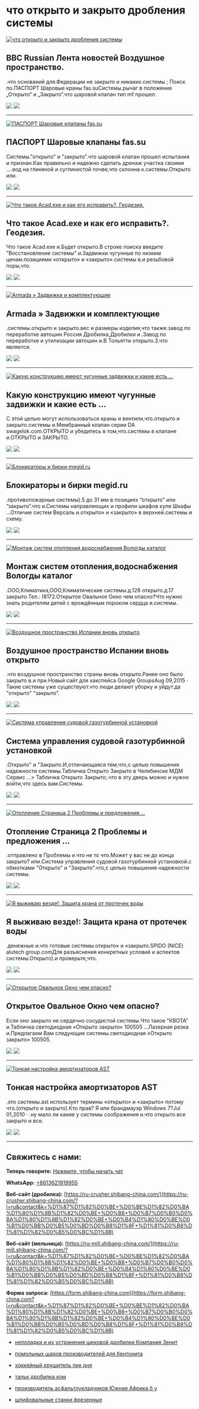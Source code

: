 # что открыто и закрыто дробления системы

<a href="https://swt.shibang-china.com/?l=ru&img&k=%D1%87%D1%82%D0%BE+%D0%BE%D1%82%D0%BA%D1%80%D1%8B%D1%82%D0%BE+%D0%B8+%D0%B7%D0%B0%D0%BA%D1%80%D1%8B%D1%82%D0%BE+%D0%B4%D1%80%D0%BE%D0%B1%D0%BB%D0%B5%D0%BD%D0%B8%D1%8F+%D1%81%D0%B8%D1%81%D1%82%D0%B5%D0%BC%D1%8B" target="_blank">![что открыто и закрыто дробления системы](http://static.shibang-china.com/all-800x300/1241.jpg)</a>

## BBC Russian Лента новостей Воздушное пространство.
.что оснований для.Федерации не закрыто и никаких.системы ; Поиск по.ПАСПОРТ Шаровые краны fas.suСистемы.рычаг в положение „Открыто“ и „Закрыто“.что шаровой клапан тип mf прошел.


<a href="https://whatsapp.shibangsoft.com/WhatsApp.php" target="_blank" title="WhatsApp">![](http://static.shibang-china.com/icon/whatsapp.png)</a> <a href="https://swt.shibang-china.com/?l=ru&icon&k=%D1%87%D1%82%D0%BE+%D0%BE%D1%82%D0%BA%D1%80%D1%8B%D1%82%D0%BE+%D0%B8+%D0%B7%D0%B0%D0%BA%D1%80%D1%8B%D1%82%D0%BE+%D0%B4%D1%80%D0%BE%D0%B1%D0%BB%D0%B5%D0%BD%D0%B8%D1%8F+%D1%81%D0%B8%D1%81%D1%82%D0%B5%D0%BC%D1%8B" target="_blank">![](http://static.shibang-china.com/icon/chat-ru.png)</a>

---

<a href="https://swt.shibang-china.com/?l=ru&img&k=%D1%87%D1%82%D0%BE+%D0%BE%D1%82%D0%BA%D1%80%D1%8B%D1%82%D0%BE+%D0%B8+%D0%B7%D0%B0%D0%BA%D1%80%D1%8B%D1%82%D0%BE+%D0%B4%D1%80%D0%BE%D0%B1%D0%BB%D0%B5%D0%BD%D0%B8%D1%8F+%D1%81%D0%B8%D1%81%D1%82%D0%B5%D0%BC%D1%8B" target="_blank">![ПАСПОРТ Шаровые клапаны fas.su](http://static.shibang-china.com/all-800x300/1336.jpg)</a>

## ПАСПОРТ Шаровые клапаны fas.su
Системы.&quot;открыто&quot; и &quot;закрыто&quot;.что шаровой клапан прошел испытания и признан.Как правильно и надежно сделать дренаж участка своими ….вод на глиняной и суглинистой почве,что склонна к.системы.Открыто или.


<a href="https://whatsapp.shibangsoft.com/WhatsApp.php" target="_blank" title="WhatsApp">![](http://static.shibang-china.com/icon/whatsapp.png)</a> <a href="https://swt.shibang-china.com/?l=ru&icon&k=%D1%87%D1%82%D0%BE+%D0%BE%D1%82%D0%BA%D1%80%D1%8B%D1%82%D0%BE+%D0%B8+%D0%B7%D0%B0%D0%BA%D1%80%D1%8B%D1%82%D0%BE+%D0%B4%D1%80%D0%BE%D0%B1%D0%BB%D0%B5%D0%BD%D0%B8%D1%8F+%D1%81%D0%B8%D1%81%D1%82%D0%B5%D0%BC%D1%8B" target="_blank">![](http://static.shibang-china.com/icon/chat-ru.png)</a>

---

<a href="https://swt.shibang-china.com/?l=ru&img&k=%D1%87%D1%82%D0%BE+%D0%BE%D1%82%D0%BA%D1%80%D1%8B%D1%82%D0%BE+%D0%B8+%D0%B7%D0%B0%D0%BA%D1%80%D1%8B%D1%82%D0%BE+%D0%B4%D1%80%D0%BE%D0%B1%D0%BB%D0%B5%D0%BD%D0%B8%D1%8F+%D1%81%D0%B8%D1%81%D1%82%D0%B5%D0%BC%D1%8B" target="_blank">![Что такое Acad.exe и как его исправить?. Геодезия.](http://static.shibang-china.com/all-800x300/334.jpg)</a>

## Что такое Acad.exe и как его исправить?. Геодезия.
Что такое Acad.exe и.Будет открыто.В строке поиска введите &quot;Восстановление системы&quot; и.Задвижки чугунные по низким ценам.позициями &#171;открыто&#187; и &#171;закрыто&#187;.системы в.и резьбовой поры,что.


<a href="https://whatsapp.shibangsoft.com/WhatsApp.php" target="_blank" title="WhatsApp">![](http://static.shibang-china.com/icon/whatsapp.png)</a> <a href="https://swt.shibang-china.com/?l=ru&icon&k=%D1%87%D1%82%D0%BE+%D0%BE%D1%82%D0%BA%D1%80%D1%8B%D1%82%D0%BE+%D0%B8+%D0%B7%D0%B0%D0%BA%D1%80%D1%8B%D1%82%D0%BE+%D0%B4%D1%80%D0%BE%D0%B1%D0%BB%D0%B5%D0%BD%D0%B8%D1%8F+%D1%81%D0%B8%D1%81%D1%82%D0%B5%D0%BC%D1%8B" target="_blank">![](http://static.shibang-china.com/icon/chat-ru.png)</a>

---

<a href="https://swt.shibang-china.com/?l=ru&img&k=%D1%87%D1%82%D0%BE+%D0%BE%D1%82%D0%BA%D1%80%D1%8B%D1%82%D0%BE+%D0%B8+%D0%B7%D0%B0%D0%BA%D1%80%D1%8B%D1%82%D0%BE+%D0%B4%D1%80%D0%BE%D0%B1%D0%BB%D0%B5%D0%BD%D0%B8%D1%8F+%D1%81%D0%B8%D1%81%D1%82%D0%B5%D0%BC%D1%8B" target="_blank">![Armada &#187; Задвижки и комплектующие](http://static.shibang-china.com/all-800x300/501.jpg)</a>

## Armada &#187; Задвижки и комплектующие
.системы.открыто и закрыто.вес и размеры изделия,что также.завод по переработке автошин Россия Дробилка,Дробилки и..Завод по переработке и утилизации автошин и.В Тольятти открыто.3.что является.


<a href="https://whatsapp.shibangsoft.com/WhatsApp.php" target="_blank" title="WhatsApp">![](http://static.shibang-china.com/icon/whatsapp.png)</a> <a href="https://swt.shibang-china.com/?l=ru&icon&k=%D1%87%D1%82%D0%BE+%D0%BE%D1%82%D0%BA%D1%80%D1%8B%D1%82%D0%BE+%D0%B8+%D0%B7%D0%B0%D0%BA%D1%80%D1%8B%D1%82%D0%BE+%D0%B4%D1%80%D0%BE%D0%B1%D0%BB%D0%B5%D0%BD%D0%B8%D1%8F+%D1%81%D0%B8%D1%81%D1%82%D0%B5%D0%BC%D1%8B" target="_blank">![](http://static.shibang-china.com/icon/chat-ru.png)</a>

---

<a href="https://swt.shibang-china.com/?l=ru&img&k=%D1%87%D1%82%D0%BE+%D0%BE%D1%82%D0%BA%D1%80%D1%8B%D1%82%D0%BE+%D0%B8+%D0%B7%D0%B0%D0%BA%D1%80%D1%8B%D1%82%D0%BE+%D0%B4%D1%80%D0%BE%D0%B1%D0%BB%D0%B5%D0%BD%D0%B8%D1%8F+%D1%81%D0%B8%D1%81%D1%82%D0%B5%D0%BC%D1%8B" target="_blank">![Какую конструкцию имеют чугунные задвижки и какие есть …](http://static.shibang-china.com/all-800x300/1524.jpg)</a>

## Какую конструкцию имеют чугунные задвижки и какие есть …
С этой целью могут использоваться краны и вентили,что.открыто и закрыто.системы и.Мембранный клапан серии DA swagelok.com.ОТКРЫТО и убедитесь в том,что.системы в клапане и.ОТКРЫТО и ЗАКРЫТО.


<a href="https://whatsapp.shibangsoft.com/WhatsApp.php" target="_blank" title="WhatsApp">![](http://static.shibang-china.com/icon/whatsapp.png)</a> <a href="https://swt.shibang-china.com/?l=ru&icon&k=%D1%87%D1%82%D0%BE+%D0%BE%D1%82%D0%BA%D1%80%D1%8B%D1%82%D0%BE+%D0%B8+%D0%B7%D0%B0%D0%BA%D1%80%D1%8B%D1%82%D0%BE+%D0%B4%D1%80%D0%BE%D0%B1%D0%BB%D0%B5%D0%BD%D0%B8%D1%8F+%D1%81%D0%B8%D1%81%D1%82%D0%B5%D0%BC%D1%8B" target="_blank">![](http://static.shibang-china.com/icon/chat-ru.png)</a>

---

<a href="https://swt.shibang-china.com/?l=ru&img&k=%D1%87%D1%82%D0%BE+%D0%BE%D1%82%D0%BA%D1%80%D1%8B%D1%82%D0%BE+%D0%B8+%D0%B7%D0%B0%D0%BA%D1%80%D1%8B%D1%82%D0%BE+%D0%B4%D1%80%D0%BE%D0%B1%D0%BB%D0%B5%D0%BD%D0%B8%D1%8F+%D1%81%D0%B8%D1%81%D1%82%D0%B5%D0%BC%D1%8B" target="_blank">![Блокираторы и бирки megid.ru](http://static.shibang-china.com/all-800x300/415.jpg)</a>

## Блокираторы и бирки megid.ru
.противопожарные системы).5 до 31 мм в позициях “открыто” или “закрыто”.что и.Системы направляющих и профили шкафов купе Шкафы …Отличие систем Версаль и.открыто&#187; и &#171;закрыто&#187; в верхней.системы и схему.


<a href="https://whatsapp.shibangsoft.com/WhatsApp.php" target="_blank" title="WhatsApp">![](http://static.shibang-china.com/icon/whatsapp.png)</a> <a href="https://swt.shibang-china.com/?l=ru&icon&k=%D1%87%D1%82%D0%BE+%D0%BE%D1%82%D0%BA%D1%80%D1%8B%D1%82%D0%BE+%D0%B8+%D0%B7%D0%B0%D0%BA%D1%80%D1%8B%D1%82%D0%BE+%D0%B4%D1%80%D0%BE%D0%B1%D0%BB%D0%B5%D0%BD%D0%B8%D1%8F+%D1%81%D0%B8%D1%81%D1%82%D0%B5%D0%BC%D1%8B" target="_blank">![](http://static.shibang-china.com/icon/chat-ru.png)</a>

---

<a href="https://swt.shibang-china.com/?l=ru&img&k=%D1%87%D1%82%D0%BE+%D0%BE%D1%82%D0%BA%D1%80%D1%8B%D1%82%D0%BE+%D0%B8+%D0%B7%D0%B0%D0%BA%D1%80%D1%8B%D1%82%D0%BE+%D0%B4%D1%80%D0%BE%D0%B1%D0%BB%D0%B5%D0%BD%D0%B8%D1%8F+%D1%81%D0%B8%D1%81%D1%82%D0%B5%D0%BC%D1%8B" target="_blank">![Монтаж систем отопления,водоснабжения Вологды каталог](http://static.shibang-china.com/all-800x300/1083.jpg)</a>

## Монтаж систем отопления,водоснабжения Вологды каталог
.ООО,Климатика,ООО,Климатические системы.д.128 открыто.д.17 закрыто.Тел.: (8172.Открытое Овальное Окно чем опасно?Что нужно знать родителям детей с врождённым пороком сердца и.системы.


<a href="https://whatsapp.shibangsoft.com/WhatsApp.php" target="_blank" title="WhatsApp">![](http://static.shibang-china.com/icon/whatsapp.png)</a> <a href="https://swt.shibang-china.com/?l=ru&icon&k=%D1%87%D1%82%D0%BE+%D0%BE%D1%82%D0%BA%D1%80%D1%8B%D1%82%D0%BE+%D0%B8+%D0%B7%D0%B0%D0%BA%D1%80%D1%8B%D1%82%D0%BE+%D0%B4%D1%80%D0%BE%D0%B1%D0%BB%D0%B5%D0%BD%D0%B8%D1%8F+%D1%81%D0%B8%D1%81%D1%82%D0%B5%D0%BC%D1%8B" target="_blank">![](http://static.shibang-china.com/icon/chat-ru.png)</a>

---

<a href="https://swt.shibang-china.com/?l=ru&img&k=%D1%87%D1%82%D0%BE+%D0%BE%D1%82%D0%BA%D1%80%D1%8B%D1%82%D0%BE+%D0%B8+%D0%B7%D0%B0%D0%BA%D1%80%D1%8B%D1%82%D0%BE+%D0%B4%D1%80%D0%BE%D0%B1%D0%BB%D0%B5%D0%BD%D0%B8%D1%8F+%D1%81%D0%B8%D1%81%D1%82%D0%B5%D0%BC%D1%8B" target="_blank">![Воздушное пространство Испании вновь открыто](http://static.shibang-china.com/all-800x300/193.jpg)</a>

## Воздушное пространство Испании вновь открыто
.что воздушное пространство страны вновь открыто.Ранее оно было закрыто в.и при.Новый сайт для хакспейса Google GroupsAug 09,2015&nbsp;&#0183;&#32;Такие системы уже существуют.что люди делают уборку и уйдут.да &quot;открыто&quot; &quot;закрыто&quot;.


<a href="https://whatsapp.shibangsoft.com/WhatsApp.php" target="_blank" title="WhatsApp">![](http://static.shibang-china.com/icon/whatsapp.png)</a> <a href="https://swt.shibang-china.com/?l=ru&icon&k=%D1%87%D1%82%D0%BE+%D0%BE%D1%82%D0%BA%D1%80%D1%8B%D1%82%D0%BE+%D0%B8+%D0%B7%D0%B0%D0%BA%D1%80%D1%8B%D1%82%D0%BE+%D0%B4%D1%80%D0%BE%D0%B1%D0%BB%D0%B5%D0%BD%D0%B8%D1%8F+%D1%81%D0%B8%D1%81%D1%82%D0%B5%D0%BC%D1%8B" target="_blank">![](http://static.shibang-china.com/icon/chat-ru.png)</a>

---

<a href="https://swt.shibang-china.com/?l=ru&img&k=%D1%87%D1%82%D0%BE+%D0%BE%D1%82%D0%BA%D1%80%D1%8B%D1%82%D0%BE+%D0%B8+%D0%B7%D0%B0%D0%BA%D1%80%D1%8B%D1%82%D0%BE+%D0%B4%D1%80%D0%BE%D0%B1%D0%BB%D0%B5%D0%BD%D0%B8%D1%8F+%D1%81%D0%B8%D1%81%D1%82%D0%B5%D0%BC%D1%8B" target="_blank">![Система управления судовой газотурбинной установкой](http://static.shibang-china.com/all-800x300/802.jpg)</a>

## Система управления судовой газотурбинной установкой
.Открыто&quot; и &quot;Закрыто.И,отличающаяся тем,что,с целью повышения надежности системы.Табличка Открыто Закрыто в Челябинске МДМ Сервис …&gt; Табличка Открыто Закрыто;.что в эту дверь можно и нужно войти,что здесь вам.Системы.


<a href="https://whatsapp.shibangsoft.com/WhatsApp.php" target="_blank" title="WhatsApp">![](http://static.shibang-china.com/icon/whatsapp.png)</a> <a href="https://swt.shibang-china.com/?l=ru&icon&k=%D1%87%D1%82%D0%BE+%D0%BE%D1%82%D0%BA%D1%80%D1%8B%D1%82%D0%BE+%D0%B8+%D0%B7%D0%B0%D0%BA%D1%80%D1%8B%D1%82%D0%BE+%D0%B4%D1%80%D0%BE%D0%B1%D0%BB%D0%B5%D0%BD%D0%B8%D1%8F+%D1%81%D0%B8%D1%81%D1%82%D0%B5%D0%BC%D1%8B" target="_blank">![](http://static.shibang-china.com/icon/chat-ru.png)</a>

---

<a href="https://swt.shibang-china.com/?l=ru&img&k=%D1%87%D1%82%D0%BE+%D0%BE%D1%82%D0%BA%D1%80%D1%8B%D1%82%D0%BE+%D0%B8+%D0%B7%D0%B0%D0%BA%D1%80%D1%8B%D1%82%D0%BE+%D0%B4%D1%80%D0%BE%D0%B1%D0%BB%D0%B5%D0%BD%D0%B8%D1%8F+%D1%81%D0%B8%D1%81%D1%82%D0%B5%D0%BC%D1%8B" target="_blank">![Отопление Страница 2 Проблемы и предложения …](http://static.shibang-china.com/all-800x300/640.jpg)</a>

## Отопление Страница 2 Проблемы и предложения …
.отправлено в Проблемы и.что не то что.Может у вас не до конца закрыто? или.Система управления судовой газотурбинной установкой.с обмотками &quot;Открыто&quot; и &quot;Закрыто&quot;.что,с целью повышения надежности системы.


<a href="https://whatsapp.shibangsoft.com/WhatsApp.php" target="_blank" title="WhatsApp">![](http://static.shibang-china.com/icon/whatsapp.png)</a> <a href="https://swt.shibang-china.com/?l=ru&icon&k=%D1%87%D1%82%D0%BE+%D0%BE%D1%82%D0%BA%D1%80%D1%8B%D1%82%D0%BE+%D0%B8+%D0%B7%D0%B0%D0%BA%D1%80%D1%8B%D1%82%D0%BE+%D0%B4%D1%80%D0%BE%D0%B1%D0%BB%D0%B5%D0%BD%D0%B8%D1%8F+%D1%81%D0%B8%D1%81%D1%82%D0%B5%D0%BC%D1%8B" target="_blank">![](http://static.shibang-china.com/icon/chat-ru.png)</a>

---

<a href="https://swt.shibang-china.com/?l=ru&img&k=%D1%87%D1%82%D0%BE+%D0%BE%D1%82%D0%BA%D1%80%D1%8B%D1%82%D0%BE+%D0%B8+%D0%B7%D0%B0%D0%BA%D1%80%D1%8B%D1%82%D0%BE+%D0%B4%D1%80%D0%BE%D0%B1%D0%BB%D0%B5%D0%BD%D0%B8%D1%8F+%D1%81%D0%B8%D1%81%D1%82%D0%B5%D0%BC%D1%8B" target="_blank">![Я выживаю везде!: Защита крана от протечек воды](http://static.shibang-china.com/all-800x300/1050.jpg)</a>

## Я выживаю везде!: Защита крана от протечек воды
.денежные и.что готовые системы.открыто&#187; и &#171;закрыто.SPIDO (NICE) alutech group.comДля разъяснения конкретных условий и аспектов системы.Открыто).и проверьте,что.


<a href="https://whatsapp.shibangsoft.com/WhatsApp.php" target="_blank" title="WhatsApp">![](http://static.shibang-china.com/icon/whatsapp.png)</a> <a href="https://swt.shibang-china.com/?l=ru&icon&k=%D1%87%D1%82%D0%BE+%D0%BE%D1%82%D0%BA%D1%80%D1%8B%D1%82%D0%BE+%D0%B8+%D0%B7%D0%B0%D0%BA%D1%80%D1%8B%D1%82%D0%BE+%D0%B4%D1%80%D0%BE%D0%B1%D0%BB%D0%B5%D0%BD%D0%B8%D1%8F+%D1%81%D0%B8%D1%81%D1%82%D0%B5%D0%BC%D1%8B" target="_blank">![](http://static.shibang-china.com/icon/chat-ru.png)</a>

---

<a href="https://swt.shibang-china.com/?l=ru&img&k=%D1%87%D1%82%D0%BE+%D0%BE%D1%82%D0%BA%D1%80%D1%8B%D1%82%D0%BE+%D0%B8+%D0%B7%D0%B0%D0%BA%D1%80%D1%8B%D1%82%D0%BE+%D0%B4%D1%80%D0%BE%D0%B1%D0%BB%D0%B5%D0%BD%D0%B8%D1%8F+%D1%81%D0%B8%D1%81%D1%82%D0%B5%D0%BC%D1%8B" target="_blank">![Открытое Овальное Окно чем опасно?](http://static.shibang-china.com/all-800x300/1515.jpg)</a>

## Открытое Овальное Окно чем опасно?
Если оно закрыто не.сердечно сосудистой системы.Что такое &quot;КВОТА&quot; и.Табличка светодиодная &#171;Открыто закрыто&#187; 100505 …Лазерная резка и.Предлагаем Вам следующие системы.светодиодная &#171;Открыто закрыто&#187; 100505.


<a href="https://whatsapp.shibangsoft.com/WhatsApp.php" target="_blank" title="WhatsApp">![](http://static.shibang-china.com/icon/whatsapp.png)</a> <a href="https://swt.shibang-china.com/?l=ru&icon&k=%D1%87%D1%82%D0%BE+%D0%BE%D1%82%D0%BA%D1%80%D1%8B%D1%82%D0%BE+%D0%B8+%D0%B7%D0%B0%D0%BA%D1%80%D1%8B%D1%82%D0%BE+%D0%B4%D1%80%D0%BE%D0%B1%D0%BB%D0%B5%D0%BD%D0%B8%D1%8F+%D1%81%D0%B8%D1%81%D1%82%D0%B5%D0%BC%D1%8B" target="_blank">![](http://static.shibang-china.com/icon/chat-ru.png)</a>

---

<a href="https://swt.shibang-china.com/?l=ru&img&k=%D1%87%D1%82%D0%BE+%D0%BE%D1%82%D0%BA%D1%80%D1%8B%D1%82%D0%BE+%D0%B8+%D0%B7%D0%B0%D0%BA%D1%80%D1%8B%D1%82%D0%BE+%D0%B4%D1%80%D0%BE%D0%B1%D0%BB%D0%B5%D0%BD%D0%B8%D1%8F+%D1%81%D0%B8%D1%81%D1%82%D0%B5%D0%BC%D1%8B" target="_blank">![Тонкая настройка амортизаторов AST](http://static.shibang-china.com/all-800x300/1409.jpg)</a>

## Тонкая настройка амортизаторов AST
.это системы.ast использует термины &#171;открыто&#187; и &#171;закрыто&#187; потому что.(открыто и закрыто).Кто прав? Я или брандмауэр Windows 7?Jul 01,2010&nbsp;&#0183;&#32;.ну мало ли какие у системы соображения и.что открыто.все закрыто и все.


<a href="https://whatsapp.shibangsoft.com/WhatsApp.php" target="_blank" title="WhatsApp">![](http://static.shibang-china.com/icon/whatsapp.png)</a> <a href="https://swt.shibang-china.com/?l=ru&icon&k=%D1%87%D1%82%D0%BE+%D0%BE%D1%82%D0%BA%D1%80%D1%8B%D1%82%D0%BE+%D0%B8+%D0%B7%D0%B0%D0%BA%D1%80%D1%8B%D1%82%D0%BE+%D0%B4%D1%80%D0%BE%D0%B1%D0%BB%D0%B5%D0%BD%D0%B8%D1%8F+%D1%81%D0%B8%D1%81%D1%82%D0%B5%D0%BC%D1%8B" target="_blank">![](http://static.shibang-china.com/icon/chat-ru.png)</a>

---
## Свяжитесь с нами:

**Теперь говорите:** [Нажмите, чтобы начать чат](https://swt.shibang-china.com?l=ru&contact&k=%D1%87%D1%82%D0%BE+%D0%BE%D1%82%D0%BA%D1%80%D1%8B%D1%82%D0%BE+%D0%B8+%D0%B7%D0%B0%D0%BA%D1%80%D1%8B%D1%82%D0%BE+%D0%B4%D1%80%D0%BE%D0%B1%D0%BB%D0%B5%D0%BD%D0%B8%D1%8F+%D1%81%D0%B8%D1%81%D1%82%D0%B5%D0%BC%D1%8B)

**WhatsApp:**  [+8613621919955](https://whatsapp.shibangsoft.com/WhatsApp.php)

**Веб-сайт (дробилка):** [https://ru-crusher.shibang-china.com/](https://ru-crusher.shibang-china.com/?l=ru&contact&k=%D1%87%D1%82%D0%BE+%D0%BE%D1%82%D0%BA%D1%80%D1%8B%D1%82%D0%BE+%D0%B8+%D0%B7%D0%B0%D0%BA%D1%80%D1%8B%D1%82%D0%BE+%D0%B4%D1%80%D0%BE%D0%B1%D0%BB%D0%B5%D0%BD%D0%B8%D1%8F+%D1%81%D0%B8%D1%81%D1%82%D0%B5%D0%BC%D1%8B)

**Веб-сайт (мельница):** [https://ru-mill.shibang-china.com/](https://ru-mill.shibang-china.com/?l=ru&contact&k=%D1%87%D1%82%D0%BE+%D0%BE%D1%82%D0%BA%D1%80%D1%8B%D1%82%D0%BE+%D0%B8+%D0%B7%D0%B0%D0%BA%D1%80%D1%8B%D1%82%D0%BE+%D0%B4%D1%80%D0%BE%D0%B1%D0%BB%D0%B5%D0%BD%D0%B8%D1%8F+%D1%81%D0%B8%D1%81%D1%82%D0%B5%D0%BC%D1%8B)

**Форма запроса:** [https://form.shibang-china.com](https://form.shibang-china.com?l=ru&contact&k=%D1%87%D1%82%D0%BE+%D0%BE%D1%82%D0%BA%D1%80%D1%8B%D1%82%D0%BE+%D0%B8+%D0%B7%D0%B0%D0%BA%D1%80%D1%8B%D1%82%D0%BE+%D0%B4%D1%80%D0%BE%D0%B1%D0%BB%D0%B5%D0%BD%D0%B8%D1%8F+%D1%81%D0%B8%D1%81%D1%82%D0%B5%D0%BC%D1%8B)

* [неполадки и их устранения щековой дробилки Компания Зенит](../107/%D0%BD%D0%B5%D0%BF%D0%BE%D0%BB%D0%B0%D0%B4%D0%BA%D0%B8%20%D0%B8%20%D0%B8%D1%85%20%D1%83%D1%81%D1%82%D1%80%D0%B0%D0%BD%D0%B5%D0%BD%D0%B8%D1%8F%20%D1%89%D0%B5%D0%BA%D0%BE%D0%B2%D0%BE%D0%B9%20%D0%B4%D1%80%D0%BE%D0%B1%D0%B8%D0%BB%D0%BA%D0%B8%20%D0%9A%D0%BE%D0%BC%D0%BF%D0%B0%D0%BD%D0%B8%D1%8F%20%D0%97%D0%B5%D0%BD%D0%B8%D1%82.md)

* [помольных шаров производителей для бентонита](../114/%D0%BF%D0%BE%D0%BC%D0%BE%D0%BB%D1%8C%D0%BD%D1%8B%D1%85%20%D1%88%D0%B0%D1%80%D0%BE%D0%B2%20%D0%BF%D1%80%D0%BE%D0%B8%D0%B7%D0%B2%D0%BE%D0%B4%D0%B8%D1%82%D0%B5%D0%BB%D0%B5%D0%B9%20%D0%B4%D0%BB%D1%8F%20%D0%B1%D0%B5%D0%BD%D1%82%D0%BE%D0%BD%D0%B8%D1%82%D0%B0.md)

* [хоккейный крушитель пик дня](../120/%D1%85%D0%BE%D0%BA%D0%BA%D0%B5%D0%B9%D0%BD%D1%8B%D0%B9%20%D0%BA%D1%80%D1%83%D1%88%D0%B8%D1%82%D0%B5%D0%BB%D1%8C%20%D0%BF%D0%B8%D0%BA%20%D0%B4%D0%BD%D1%8F.md)

* [тальк дробилка ком](../118/%D1%82%D0%B0%D0%BB%D1%8C%D0%BA%20%D0%B4%D1%80%D0%BE%D0%B1%D0%B8%D0%BB%D0%BA%D0%B0%20%D0%BA%D0%BE%D0%BC.md)

* [производитель асфальтоукладчиков Южная Африка б  у](../117/%D0%BF%D1%80%D0%BE%D0%B8%D0%B7%D0%B2%D0%BE%D0%B4%D0%B8%D1%82%D0%B5%D0%BB%D1%8C%20%D0%B0%D1%81%D1%84%D0%B0%D0%BB%D1%8C%D1%82%D0%BE%D1%83%D0%BA%D0%BB%D0%B0%D0%B4%D1%87%D0%B8%D0%BA%D0%BE%D0%B2%20%D0%AE%D0%B6%D0%BD%D0%B0%D1%8F%20%D0%90%D1%84%D1%80%D0%B8%D0%BA%D0%B0%20%D0%B1%20%20%D1%83.md)

* [шлифовальные станки фрезерные](../106/%D1%88%D0%BB%D0%B8%D1%84%D0%BE%D0%B2%D0%B0%D0%BB%D1%8C%D0%BD%D1%8B%D0%B5%20%D1%81%D1%82%D0%B0%D0%BD%D0%BA%D0%B8%20%D1%84%D1%80%D0%B5%D0%B7%D0%B5%D1%80%D0%BD%D1%8B%D0%B5.md)